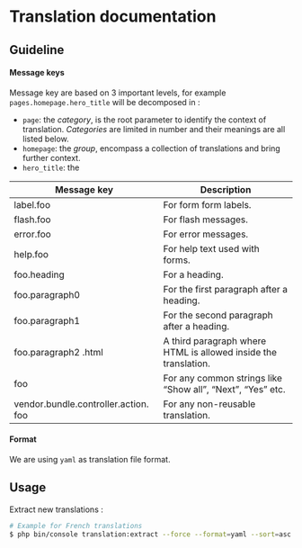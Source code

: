 # Translation documentation

## Guideline

#### Message keys
Message key are based on 3 important levels, for example `pages.homepage.hero_title` will be decomposed in :
- `page`: the *category*, is the root parameter to identify the context of translation. *Categories* are limited in number and their meanings are all listed below.
- `homepage`: the *group*, encompass a collection of translations and bring further context.
- `hero_title`: the

| Message key                          | Description                                                                                       |
|--------------------------------------|---------------------------------------------------------------------------------------------------|
| label.foo                            | For form form labels.                                                                             |
| flash.foo                            | For flash messages.                                                                               |
| error.foo                            | For error messages.                                                                               |
| help.foo                             | For help text used with forms.                                                                    |
| foo.heading                          | For a heading.                                                                                    |
| foo.paragraph0                       | For the first paragraph after a heading.                                                          |
| foo.paragraph1                       | For the second paragraph after a heading.                                                         |
| foo.paragraph2 .html                 | A third paragraph where HTML is allowed inside the translation.                                   |
| foo                                  | For any common strings like “Show all”, “Next”, “Yes” etc.                                        |
| vendor.bundle.controller.action. foo | For any non-reusable translation.                                                                 |

#### Format
We are using `yaml` as translation file format.

## Usage
Extract new translations : 
```bash
# Example for French translations
$ php bin/console translation:extract --force --format=yaml --sort=asc --as-tree=5 fr
```
